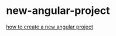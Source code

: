 # new-angular-project

[how to create a new angular project](https://share.vidyard.com/watch/ubz78JAhzpoT7fKH22C5Mc?)